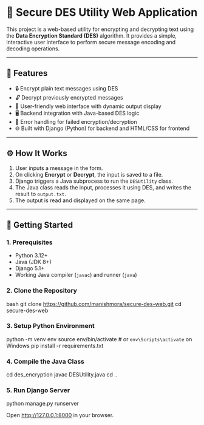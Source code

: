 # 🔐 Secure DES Utility Web Application

This project is a web-based utility for encrypting and decrypting text using the **Data Encryption Standard (DES)** algorithm. It provides a simple, interactive user interface to perform secure message encoding and decoding operations.

---

## 📌 Features

- 🔒 Encrypt plain text messages using DES
- 🔓 Decrypt previously encrypted messages
- 📄 User-friendly web interface with dynamic output display
- 🖥️ Backend integration with Java-based DES logic
- 🚫 Error handling for failed encryption/decryption
- 🌐 Built with Django (Python) for backend and HTML/CSS for frontend

---

## ⚙️ How It Works

1. User inputs a message in the form.
2. On clicking **Encrypt** or **Decrypt**, the input is saved to a file.
3. Django triggers a Java subprocess to run the `DESUtility` class.
4. The Java class reads the input, processes it using DES, and writes the result to `output.txt`.
5. The output is read and displayed on the same page.

---

## 🚀 Getting Started

### 1. Prerequisites

- Python 3.12+
- Java (JDK 8+)
- Django 5.1+
- Working Java compiler (`javac`) and runner (`java`)

### 2. Clone the Repository

bash
git clone https://github.com/manishmora/secure-des-web.git
cd secure-des-web

### 3. Setup Python Environment

python -m venv env
source env/bin/activate  # or `env\Scripts\activate` on Windows
pip install -r requirements.txt

### 4. Compile the Java Class

cd des_encryption
javac DESUtility.java
cd ..

### 5. Run Django Server

python manage.py runserver

Open http://127.0.0.1:8000 in your browser.
